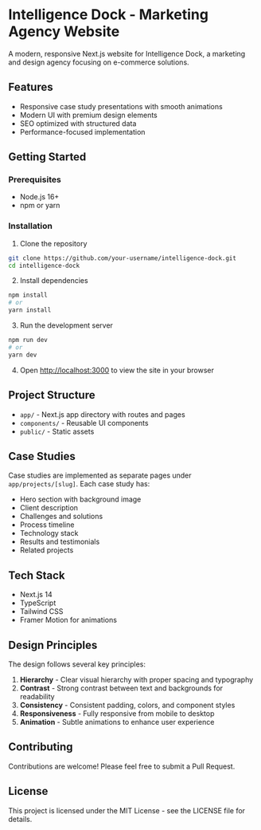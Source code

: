 # Intelligence Dock - Marketing Agency Website

A modern, responsive Next.js website for Intelligence Dock, a marketing and design agency focusing on e-commerce solutions.

## Features

- Responsive case study presentations with smooth animations
- Modern UI with premium design elements
- SEO optimized with structured data
- Performance-focused implementation

## Getting Started

### Prerequisites

- Node.js 16+ 
- npm or yarn

### Installation

1. Clone the repository
```bash
git clone https://github.com/your-username/intelligence-dock.git
cd intelligence-dock
```

2. Install dependencies
```bash
npm install
# or
yarn install
```

3. Run the development server
```bash
npm run dev
# or
yarn dev
```

4. Open [http://localhost:3000](http://localhost:3000) to view the site in your browser

## Project Structure

- `app/` - Next.js app directory with routes and pages
- `components/` - Reusable UI components
- `public/` - Static assets

## Case Studies

Case studies are implemented as separate pages under `app/projects/[slug]`. Each case study has:

- Hero section with background image
- Client description
- Challenges and solutions
- Process timeline
- Technology stack
- Results and testimonials
- Related projects

## Tech Stack

- Next.js 14
- TypeScript
- Tailwind CSS
- Framer Motion for animations

## Design Principles

The design follows several key principles:

1. **Hierarchy** - Clear visual hierarchy with proper spacing and typography
2. **Contrast** - Strong contrast between text and backgrounds for readability
3. **Consistency** - Consistent padding, colors, and component styles
4. **Responsiveness** - Fully responsive from mobile to desktop
5. **Animation** - Subtle animations to enhance user experience

## Contributing

Contributions are welcome! Please feel free to submit a Pull Request.

## License

This project is licensed under the MIT License - see the LICENSE file for details.
